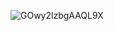![GOwy2lzbgAAQL9X](https://github.com/user-attachments/assets/6b4948bb-31b7-4a3f-99e7-efa5bcfaa876)
